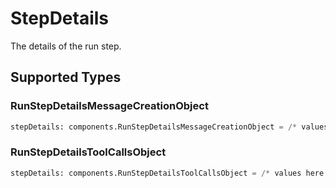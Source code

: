 # StepDetails

The details of the run step.


## Supported Types

### RunStepDetailsMessageCreationObject

```python
stepDetails: components.RunStepDetailsMessageCreationObject = /* values here */
```

### RunStepDetailsToolCallsObject

```python
stepDetails: components.RunStepDetailsToolCallsObject = /* values here */
```

